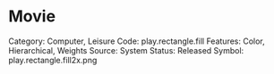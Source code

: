# Movie

Category: Computer, Leisure
Code: play.rectangle.fill
Features: Color, Hierarchical, Weights
Source: System
Status: Released
Symbol: play.rectangle.fill2x.png